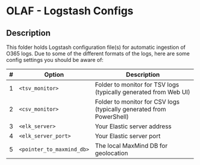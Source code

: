 # OLAF - Logstash Configs

## Description

This folder holds Logstash configuration file(s) for automatic ingestion of O365 logs. Due to some of the different formats of the logs, here are some config settings you should be aware of:

| # | Option | Description |
| - | - | - |
| 1 | `<tsv_monitor>` | Folder to monitor for TSV logs (typically generated from Web UI) |
| 2 | `<csv_monitor>` | Folder to monitor for CSV logs (typically generated from PowerShell) |
| 3 | `<elk_server>` | Your Elastic server address |
| 4 | `<elk_server_port>` | Your Elastic server port |
| 5 | `<pointer_to_maxmind_db>` | The local MaxMind DB for geolocation |
